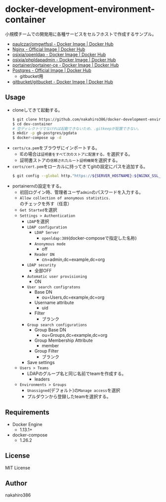 # docker-development-environment-container

小規模チームでの開発用に各種サービスをセルフホストで作成するサンプル。

* [paulczar/omgwtfssl - Docker Image | Docker Hub](https://hub.docker.com/r/paulczar/omgwtfssl)
* [Nginx - Official Image | Docker Hub](https://hub.docker.com/_/nginx)
* [osixia/openldap - Docker Image | Docker Hub](https://hub.docker.com/r/osixia/openldap)
* [osixia/phpldapadmin - Docker Image | Docker Hub](https://hub.docker.com/r/osixia/phpldapadmin)
* [portainer/portainer-ce - Docker Image | Docker Hub](https://hub.docker.com/r/portainer/portainer-ce)
* [Postgres - Official Image | Docker Hub](https://hub.docker.com/_/postgres)
    * gitbucket用
* [gitbucket/gitbucket - Docker Image | Docker Hub](https://hub.docker.com/r/gitbucket/gitbucket)

## Usage
* cloneしてきて起動する。
    ```sh
    $ git clone https://github.com/nakahiro386/docker-development-environment-container.git dev-container
    $ cd dev-container
    # 空ディレクトリでなければ起動できないため、.gitkeepが配置できない。
    $ mkdir -p gb-postgres/pgdata
    $ docker-compose up -d
    ```
* `certs/ca.pem`をブラウザにインポートする。
    * IEの場合は`証明書をすべて次のストアに配置する。`を選択する。
    * 証明書ストアの`信頼されたルート証明機関`を選択する。
* `certs/cert.pem`をローカルに持ってきてgitの設定にパスを追加する。
    ```sh
    $ git config --global http."https://${SERVER_HOSTNAME}:${NGINX_SSL_PORT}/".sslCAInfo=/path/to/your/cert.pem
    ```
* portainernの設定をする。
    * 初回ログイン時、管理者ユーザ`admin`のパスワードを入力する。
    * `Allow collection of anonymous statistics.`のチェックを外す（任意）
    * `Get Started`を選択
    * `Settings > Authentication`
        * `LDAP`を選択
        * `LDAP configuration`
            * `LDAP Server`
                * `openldap:389`(docker-composeで指定した名称)
            * `Anonymous mode`
                * off
            * `Reader DN`
                * cn=admin,dc=example,dc=org
        * `LDAP security`
            * 全部OFF
        * `Automatic user provisioning`
            * ON
        * `User search configratons`
            * Base DN
                * ou=Users,dc=example,dc=org
            * Username attribute
                * uid
            * Filter
                * ブランク
        * `Group search configurations`
            * Group Base DN
                * ou=Groups,dc=example,dc=org
            * Group Membership Attribute 
                * member
            * Group Filter
                * ブランク
        * Save settings
    * `Users > Teams`
        * LDAPのグループ名と同じ名前でteamを作成する。
            * leaders
    * `Environments > Groups`
        * `Unassigned`(デフォルト)の`Manage access`を選択
        * プルダウンから登録したteamを選択する。


## Requirements

* Docker Engine
    * 1.13.1+
* docker-compose
    * 1.26.2

## License

MIT License

## Author

nakahiro386

